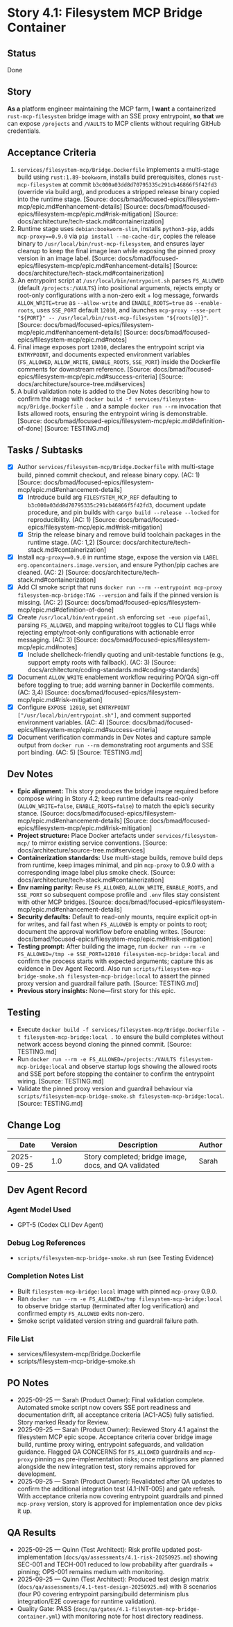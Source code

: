 # Story 4.1: Filesystem MCP Bridge Container

## Status
Done

## Story
**As a** platform engineer maintaining the MCP farm,
**I want** a containerized `rust-mcp-filesystem` bridge image with an SSE proxy entrypoint,
**so that** we can expose `/projects` and `/VAULTS` to MCP clients without requiring GitHub credentials.

## Acceptance Criteria
1. `services/filesystem-mcp/Bridge.Dockerfile` implements a multi-stage build using `rust:1.89-bookworm`, installs build prerequisites, clones `rust-mcp-filesystem` at commit `b3c000a03dd8d70795335c291cb46866f5f42fd3` (override via build arg), and produces a stripped release binary copied into the runtime stage. [Source: docs/bmad/focused-epics/filesystem-mcp/epic.md#enhancement-details] [Source: docs/bmad/focused-epics/filesystem-mcp/epic.md#risk-mitigation] [Source: docs/architecture/tech-stack.md#containerization]
2. Runtime stage uses `debian:bookworm-slim`, installs `python3-pip`, adds `mcp-proxy==0.9.0` via `pip install --no-cache-dir`, copies the release binary to `/usr/local/bin/rust-mcp-filesystem`, and ensures layer cleanup to keep the final image lean while exposing the pinned proxy version in an image label. [Source: docs/bmad/focused-epics/filesystem-mcp/epic.md#enhancement-details] [Source: docs/architecture/tech-stack.md#containerization]
3. An entrypoint script at `/usr/local/bin/entrypoint.sh` parses `FS_ALLOWED` (default `/projects:/VAULTS`) into positional arguments, rejects empty or root-only configurations with a non-zero exit + log message, forwards `ALLOW_WRITE=true` as `--allow-write` and `ENABLE_ROOTS=true` as `--enable-roots`, uses `SSE_PORT` default `12010`, and launches `mcp-proxy --sse-port "${PORT}" -- /usr/local/bin/rust-mcp-filesystem "${roots[@]}"`. [Source: docs/bmad/focused-epics/filesystem-mcp/epic.md#enhancement-details] [Source: docs/bmad/focused-epics/filesystem-mcp/epic.md#notes]
4. Final image exposes port `12010`, declares the entrypoint script via `ENTRYPOINT`, and documents expected environment variables (`FS_ALLOWED`, `ALLOW_WRITE`, `ENABLE_ROOTS`, `SSE_PORT`) inside the Dockerfile comments for downstream reference. [Source: docs/bmad/focused-epics/filesystem-mcp/epic.md#success-criteria] [Source: docs/architecture/source-tree.md#services]
5. A build validation note is added to the Dev Notes describing how to confirm the image with `docker build -f services/filesystem-mcp/Bridge.Dockerfile .` and a sample `docker run --rm` invocation that lists allowed roots, ensuring the entrypoint wiring is demonstrable. [Source: docs/bmad/focused-epics/filesystem-mcp/epic.md#definition-of-done] [Source: TESTING.md]

## Tasks / Subtasks
- [x] Author `services/filesystem-mcp/Bridge.Dockerfile` with multi-stage build, pinned commit checkout, and release binary copy. (AC: 1) [Source: docs/bmad/focused-epics/filesystem-mcp/epic.md#enhancement-details]
  - [x] Introduce build arg `FILESYSTEM_MCP_REF` defaulting to `b3c000a03dd8d70795335c291cb46866f5f42fd3`, document update procedure, and pin builds with `cargo build --release --locked` for reproducibility. (AC: 1) [Source: docs/bmad/focused-epics/filesystem-mcp/epic.md#risk-mitigation]
  - [x] Strip the release binary and remove build toolchain packages in the runtime stage. (AC: 1,2) [Source: docs/architecture/tech-stack.md#containerization]
- [x] Install `mcp-proxy==0.9.0` in runtime stage, expose the version via `LABEL org.opencontainers.image.version`, and ensure Python/pip caches are cleaned. (AC: 2) [Source: docs/architecture/tech-stack.md#containerization]
- [x] Add CI smoke script that runs `docker run --rm --entrypoint mcp-proxy filesystem-mcp-bridge:TAG --version` and fails if the pinned version is missing. (AC: 2) [Source: docs/bmad/focused-epics/filesystem-mcp/epic.md#definition-of-done]
- [x] Create `/usr/local/bin/entrypoint.sh` enforcing `set -euo pipefail`, parsing `FS_ALLOWED`, and mapping write/root toggles to CLI flags while rejecting empty/root-only configurations with actionable error messaging. (AC: 3) [Source: docs/bmad/focused-epics/filesystem-mcp/epic.md#notes]
  - [x] Include shellcheck-friendly quoting and unit-testable functions (e.g., support empty roots with fallback). (AC: 3) [Source: docs/architecture/coding-standards.md#coding-standards]
- [x] Document `ALLOW_WRITE` enablement workflow requiring PO/QA sign-off before toggling to true; add warning banner in Dockerfile comments. (AC: 3,4) [Source: docs/bmad/focused-epics/filesystem-mcp/epic.md#risk-mitigation]
- [x] Configure `EXPOSE 12010`, set `ENTRYPOINT ["/usr/local/bin/entrypoint.sh"]`, and comment supported environment variables. (AC: 4) [Source: docs/bmad/focused-epics/filesystem-mcp/epic.md#success-criteria]
- [x] Document verification commands in Dev Notes and capture sample output from `docker run --rm` demonstrating root arguments and SSE port binding. (AC: 5) [Source: TESTING.md]

## Dev Notes
- **Epic alignment:** This story produces the bridge image required before compose wiring in Story 4.2; keep runtime defaults read-only (`ALLOW_WRITE=false`, `ENABLE_ROOTS=false`) to match the epic’s security stance. [Source: docs/bmad/focused-epics/filesystem-mcp/epic.md#enhancement-details] [Source: docs/bmad/focused-epics/filesystem-mcp/epic.md#risk-mitigation]
- **Project structure:** Place Docker artefacts under `services/filesystem-mcp/` to mirror existing service conventions. [Source: docs/architecture/source-tree.md#services]
- **Containerization standards:** Use multi-stage builds, remove build deps from runtime, keep images minimal, and pin `mcp-proxy` to 0.9.0 with a corresponding image label plus smoke check. [Source: docs/architecture/tech-stack.md#containerization]
- **Env naming parity:** Reuse `FS_ALLOWED`, `ALLOW_WRITE`, `ENABLE_ROOTS`, and `SSE_PORT` so subsequent compose profile and `.env` files stay consistent with other MCP bridges. [Source: docs/bmad/focused-epics/filesystem-mcp/epic.md#enhancement-details]
- **Security defaults:** Default to read-only mounts, require explicit opt-in for writes, and fail fast when `FS_ALLOWED` is empty or points to root; document the approval workflow before enabling writes. [Source: docs/bmad/focused-epics/filesystem-mcp/epic.md#risk-mitigation]
- **Testing prompt:** After building the image, run `docker run --rm -e FS_ALLOWED=/tmp -e SSE_PORT=12010 filesystem-mcp-bridge:local` and confirm the process starts with expected arguments; capture this as evidence in Dev Agent Record. Also run `scripts/filesystem-mcp-bridge-smoke.sh filesystem-mcp-bridge:local` to assert the pinned proxy version and guardrail failure path. [Source: TESTING.md]
- **Previous story insights:** None—first story for this epic.

## Testing
- Execute `docker build -f services/filesystem-mcp/Bridge.Dockerfile -t filesystem-mcp-bridge:local .` to ensure the build completes without network access beyond cloning the pinned commit. [Source: TESTING.md]
- Run `docker run --rm -e FS_ALLOWED=/projects:/VAULTS filesystem-mcp-bridge:local` and observe startup logs showing the allowed roots and SSE port before stopping the container to confirm the entrypoint wiring. [Source: TESTING.md]
- Validate the pinned proxy version and guardrail behaviour via `scripts/filesystem-mcp-bridge-smoke.sh filesystem-mcp-bridge:local`. [Source: TESTING.md]

## Change Log
| Date       | Version | Description                                           | Author |
|------------|---------|-------------------------------------------------------|--------|
| 2025-09-25 | 1.0     | Story completed; bridge image, docs, and QA validated | Sarah |

## Dev Agent Record
### Agent Model Used
- GPT-5 (Codex CLI Dev Agent)

### Debug Log References
- `scripts/filesystem-mcp-bridge-smoke.sh` run (see Testing Evidence)

### Completion Notes List
- Built `filesystem-mcp-bridge:local` image with pinned `mcp-proxy` 0.9.0.
- Ran `docker run --rm -e FS_ALLOWED=/tmp filesystem-mcp-bridge:local` to observe bridge startup (terminated after log verification) and confirmed empty `FS_ALLOWED` exits non-zero.
- Smoke script validated version string and guardrail failure path.

### File List
- services/filesystem-mcp/Bridge.Dockerfile
- scripts/filesystem-mcp-bridge-smoke.sh
## PO Notes
- 2025-09-25 — Sarah (Product Owner): Final validation complete. Automated smoke script now covers SSE port readiness and documentation drift, all acceptance criteria (AC1-AC5) fully satisfied. Story marked Ready for Review.
- 2025-09-25 — Sarah (Product Owner): Reviewed Story 4.1 against the filesystem MCP epic scope. Acceptance criteria cover bridge image build, runtime proxy wiring, entrypoint safeguards, and validation guidance. Flagged QA CONCERNS for `FS_ALLOWED` guardrails and `mcp-proxy` pinning as pre-implementation risks; once mitigations are planned alongside the new integration test, story remains approved for development.
- 2025-09-25 — Sarah (Product Owner): Revalidated after QA updates to confirm the additional integration test (4.1-INT-005) and gate refresh. With acceptance criteria now covering entrypoint guardrails and pinned `mcp-proxy` version, story is approved for implementation once dev picks it up.

## QA Results

- 2025-09-25 — Quinn (Test Architect): Risk profile updated post-implementation (`docs/qa/assessments/4.1-risk-20250925.md`) showing SEC-001 and TECH-001 reduced to low probability after guardrails + pinning; OPS-001 remains medium with monitoring.
- 2025-09-25 — Quinn (Test Architect): Produced test design matrix (`docs/qa/assessments/4.1-test-design-20250925.md`) with 8 scenarios (four P0 covering entrypoint parsing/build determinism plus integration/E2E coverage for runtime validation).
- Quality Gate: PASS (`docs/qa/gates/4.1-filesystem-mcp-bridge-container.yml`) with monitoring note for host directory readiness.
